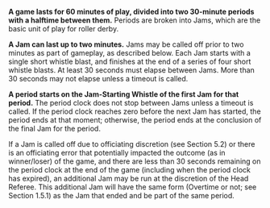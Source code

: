 **A game lasts for 60 minutes of play, divided into two 30-minute periods with a halftime between them.** Periods are broken into Jams, which are the basic unit of play for roller derby.

**A Jam can last up to two minutes.** Jams may be called off prior to two minutes as part of gameplay, as described below. Each Jam starts with a single short whistle blast, and finishes at the end of a series of four short whistle blasts. At least 30 seconds must elapse between Jams. More than 30 seconds may not elapse unless a timeout is called.

**A period starts on the Jam-Starting Whistle of the first Jam for that period.** The period clock does not stop between Jams unless a timeout is called. If the period clock reaches zero before the next Jam has started, the period ends at that moment; otherwise, the period ends at the conclusion of the final Jam for the period.

If a Jam is called off due to officiating discretion (see Section 5.2) or there is an officiating error that potentially impacted the outcome (as in winner/loser) of the game, and there are less than 30 seconds remaining on the period clock at the end of the game (including when the period clock has expired), an additional Jam may be run at the discretion of the Head Referee. This additional Jam will have the same form (Overtime or not; see Section 1.5.1) as the Jam that ended and be part of the same period.

